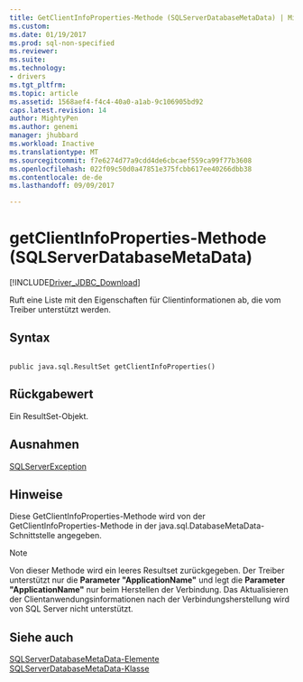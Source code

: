 ```yaml
---
title: GetClientInfoProperties-Methode (SQLServerDatabaseMetaData) | Microsoft Docs
ms.custom: 
ms.date: 01/19/2017
ms.prod: sql-non-specified
ms.reviewer: 
ms.suite: 
ms.technology:
- drivers
ms.tgt_pltfrm: 
ms.topic: article
ms.assetid: 1568aef4-f4c4-40a0-a1ab-9c106905bd92
caps.latest.revision: 14
author: MightyPen
ms.author: genemi
manager: jhubbard
ms.workload: Inactive
ms.translationtype: MT
ms.sourcegitcommit: f7e6274d77a9cdd4de6cbcaef559ca99f77b3608
ms.openlocfilehash: 022f09c50d0a47851e375fcbb617ee40266dbb38
ms.contentlocale: de-de
ms.lasthandoff: 09/09/2017

---
```

# <a name="getclientinfoproperties-method-sqlserverdatabasemetadata"></a>getClientInfoProperties-Methode (SQLServerDatabaseMetaData)
[!INCLUDE[Driver_JDBC_Download](../../../includes/driver_jdbc_download.md)]

  Ruft eine Liste mit den Eigenschaften für Clientinformationen ab, die vom Treiber unterstützt werden.  
  
## <a name="syntax"></a>Syntax  
  
```  
  
public java.sql.ResultSet getClientInfoProperties()  
```  
  
## <a name="return-value"></a>Rückgabewert  
 Ein ResultSet-Objekt.  
  
## <a name="exceptions"></a>Ausnahmen  
 [SQLServerException](../../../connect/jdbc/reference/sqlserverexception-class.md)  
  
## <a name="remarks"></a>Hinweise  
 Diese GetClientInfoProperties-Methode wird von der GetClientInfoProperties-Methode in der java.sql.DatabaseMetaData-Schnittstelle angegeben.  
  
> [!NOTE]  
>  Von dieser Methode wird ein leeres Resultset zurückgegeben. Der Treiber unterstützt nur die **Parameter "ApplicationName"** und legt die **Parameter "ApplicationName"** nur beim Herstellen der Verbindung. Das Aktualisieren der Clientanwendungsinformationen nach der Verbindungsherstellung wird von SQL Server nicht unterstützt.  
  
## <a name="see-also"></a>Siehe auch  
 [SQLServerDatabaseMetaData-Elemente](../../../connect/jdbc/reference/sqlserverdatabasemetadata-members.md)   
 [SQLServerDatabaseMetaData-Klasse](../../../connect/jdbc/reference/sqlserverdatabasemetadata-class.md)  
  
  

